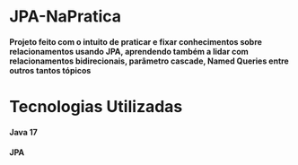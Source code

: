 # JPA-NaPratica

#### Projeto feito com o intuito de praticar e fixar conhecimentos sobre relacionamentos usando JPA, aprendendo também a lidar com relacionamentos bidirecionais, parâmetro cascade, Named Queries entre outros tantos tópicos

# Tecnologias Utilizadas

#### Java 17
#### JPA
